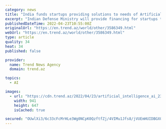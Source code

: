 ```yaml
---
category: news
title: "India funds startups providing solutions to needs of Artificial Intelligence"
excerpt: "Indian Defense Ministry will provide financing for startups that can provide solutions to needs of Artificial Intelligence (AI), advanced imaging, sensor systems, big data analytics, autonomous unmanned systems and secured communication systems,"
publishedDateTime: 2022-04-23T10:55:00Z
originalUrl: "https://en.trend.az/world/other/3586349.html"
webUrl: "https://en.trend.az/world/other/3586349.html"
type: article
quality: 34
heat: 34
published: false

provider:
  name: Trend News Agency
  domain: trend.az

topics:
  - AI

images:
  - url: "https://cdn.trend.az/2022/04/23/artificial_intelligence_ai_230422.jpg"
    width: 941
    height: 647
    isCached: true

secured: "OUwlXi3/6c33cFcMrHLe3Wg0NCpK0QzftfZj/4VIMu1Jfs8/jVUEmHUIDBGX0vTfSMZmpv1FKTfja44OiK4rwfoxz1U3gqd1maxzM/bSFzcfhZzTaxcEwNsGlZ7q/OGAEckW9kpvm4oLG5bTGiSq0Z7AZJWW0VmDza6BBkPnFn34RN+Ch63N7JX+RfjJroSwQEh1wy1vS8JYGYg4QH/UpePCWOKKSQnT0kR3z1jZTbkaoha2KgN/jrAn4nD+pAxNvp3XsayarylogPAmoA8xSYbx1BHgxyM0lSkk8SxYfOH+I9GXY4LMJ77UAKqHvlwVmF+DUp3VUP3um4xojadUTsO26sBTufY1BIPIbh81NDU=;Jp5DFxxeXsw6vACkb8zluw=="
---
```


